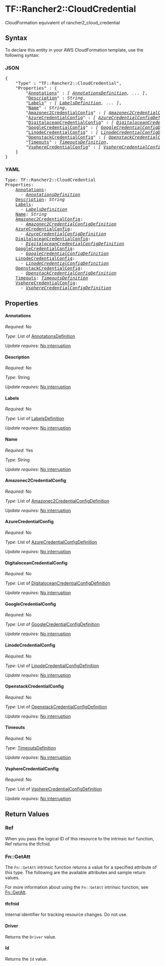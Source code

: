 # TF::Rancher2::CloudCredential

CloudFormation equivalent of rancher2_cloud_credential

## Syntax

To declare this entity in your AWS CloudFormation template, use the following syntax:

### JSON

<pre>
{
    "Type" : "TF::Rancher2::CloudCredential",
    "Properties" : {
        "<a href="#annotations" title="Annotations">Annotations</a>" : <i>[ <a href="annotationsdefinition.md">AnnotationsDefinition</a>, ... ]</i>,
        "<a href="#description" title="Description">Description</a>" : <i>String</i>,
        "<a href="#labels" title="Labels">Labels</a>" : <i>[ <a href="labelsdefinition.md">LabelsDefinition</a>, ... ]</i>,
        "<a href="#name" title="Name">Name</a>" : <i>String</i>,
        "<a href="#amazonec2credentialconfig" title="Amazonec2CredentialConfig">Amazonec2CredentialConfig</a>" : <i>[ <a href="amazonec2credentialconfigdefinition.md">Amazonec2CredentialConfigDefinition</a>, ... ]</i>,
        "<a href="#azurecredentialconfig" title="AzureCredentialConfig">AzureCredentialConfig</a>" : <i>[ <a href="azurecredentialconfigdefinition.md">AzureCredentialConfigDefinition</a>, ... ]</i>,
        "<a href="#digitaloceancredentialconfig" title="DigitaloceanCredentialConfig">DigitaloceanCredentialConfig</a>" : <i>[ <a href="digitaloceancredentialconfigdefinition.md">DigitaloceanCredentialConfigDefinition</a>, ... ]</i>,
        "<a href="#googlecredentialconfig" title="GoogleCredentialConfig">GoogleCredentialConfig</a>" : <i>[ <a href="googlecredentialconfigdefinition.md">GoogleCredentialConfigDefinition</a>, ... ]</i>,
        "<a href="#linodecredentialconfig" title="LinodeCredentialConfig">LinodeCredentialConfig</a>" : <i>[ <a href="linodecredentialconfigdefinition.md">LinodeCredentialConfigDefinition</a>, ... ]</i>,
        "<a href="#openstackcredentialconfig" title="OpenstackCredentialConfig">OpenstackCredentialConfig</a>" : <i>[ <a href="openstackcredentialconfigdefinition.md">OpenstackCredentialConfigDefinition</a>, ... ]</i>,
        "<a href="#timeouts" title="Timeouts">Timeouts</a>" : <i><a href="timeoutsdefinition.md">TimeoutsDefinition</a></i>,
        "<a href="#vspherecredentialconfig" title="VsphereCredentialConfig">VsphereCredentialConfig</a>" : <i>[ <a href="vspherecredentialconfigdefinition.md">VsphereCredentialConfigDefinition</a>, ... ]</i>
    }
}
</pre>

### YAML

<pre>
Type: TF::Rancher2::CloudCredential
Properties:
    <a href="#annotations" title="Annotations">Annotations</a>: <i>
      - <a href="annotationsdefinition.md">AnnotationsDefinition</a></i>
    <a href="#description" title="Description">Description</a>: <i>String</i>
    <a href="#labels" title="Labels">Labels</a>: <i>
      - <a href="labelsdefinition.md">LabelsDefinition</a></i>
    <a href="#name" title="Name">Name</a>: <i>String</i>
    <a href="#amazonec2credentialconfig" title="Amazonec2CredentialConfig">Amazonec2CredentialConfig</a>: <i>
      - <a href="amazonec2credentialconfigdefinition.md">Amazonec2CredentialConfigDefinition</a></i>
    <a href="#azurecredentialconfig" title="AzureCredentialConfig">AzureCredentialConfig</a>: <i>
      - <a href="azurecredentialconfigdefinition.md">AzureCredentialConfigDefinition</a></i>
    <a href="#digitaloceancredentialconfig" title="DigitaloceanCredentialConfig">DigitaloceanCredentialConfig</a>: <i>
      - <a href="digitaloceancredentialconfigdefinition.md">DigitaloceanCredentialConfigDefinition</a></i>
    <a href="#googlecredentialconfig" title="GoogleCredentialConfig">GoogleCredentialConfig</a>: <i>
      - <a href="googlecredentialconfigdefinition.md">GoogleCredentialConfigDefinition</a></i>
    <a href="#linodecredentialconfig" title="LinodeCredentialConfig">LinodeCredentialConfig</a>: <i>
      - <a href="linodecredentialconfigdefinition.md">LinodeCredentialConfigDefinition</a></i>
    <a href="#openstackcredentialconfig" title="OpenstackCredentialConfig">OpenstackCredentialConfig</a>: <i>
      - <a href="openstackcredentialconfigdefinition.md">OpenstackCredentialConfigDefinition</a></i>
    <a href="#timeouts" title="Timeouts">Timeouts</a>: <i><a href="timeoutsdefinition.md">TimeoutsDefinition</a></i>
    <a href="#vspherecredentialconfig" title="VsphereCredentialConfig">VsphereCredentialConfig</a>: <i>
      - <a href="vspherecredentialconfigdefinition.md">VsphereCredentialConfigDefinition</a></i>
</pre>

## Properties

#### Annotations

_Required_: No

_Type_: List of <a href="annotationsdefinition.md">AnnotationsDefinition</a>

_Update requires_: [No interruption](https://docs.aws.amazon.com/AWSCloudFormation/latest/UserGuide/using-cfn-updating-stacks-update-behaviors.html#update-no-interrupt)

#### Description

_Required_: No

_Type_: String

_Update requires_: [No interruption](https://docs.aws.amazon.com/AWSCloudFormation/latest/UserGuide/using-cfn-updating-stacks-update-behaviors.html#update-no-interrupt)

#### Labels

_Required_: No

_Type_: List of <a href="labelsdefinition.md">LabelsDefinition</a>

_Update requires_: [No interruption](https://docs.aws.amazon.com/AWSCloudFormation/latest/UserGuide/using-cfn-updating-stacks-update-behaviors.html#update-no-interrupt)

#### Name

_Required_: Yes

_Type_: String

_Update requires_: [No interruption](https://docs.aws.amazon.com/AWSCloudFormation/latest/UserGuide/using-cfn-updating-stacks-update-behaviors.html#update-no-interrupt)

#### Amazonec2CredentialConfig

_Required_: No

_Type_: List of <a href="amazonec2credentialconfigdefinition.md">Amazonec2CredentialConfigDefinition</a>

_Update requires_: [No interruption](https://docs.aws.amazon.com/AWSCloudFormation/latest/UserGuide/using-cfn-updating-stacks-update-behaviors.html#update-no-interrupt)

#### AzureCredentialConfig

_Required_: No

_Type_: List of <a href="azurecredentialconfigdefinition.md">AzureCredentialConfigDefinition</a>

_Update requires_: [No interruption](https://docs.aws.amazon.com/AWSCloudFormation/latest/UserGuide/using-cfn-updating-stacks-update-behaviors.html#update-no-interrupt)

#### DigitaloceanCredentialConfig

_Required_: No

_Type_: List of <a href="digitaloceancredentialconfigdefinition.md">DigitaloceanCredentialConfigDefinition</a>

_Update requires_: [No interruption](https://docs.aws.amazon.com/AWSCloudFormation/latest/UserGuide/using-cfn-updating-stacks-update-behaviors.html#update-no-interrupt)

#### GoogleCredentialConfig

_Required_: No

_Type_: List of <a href="googlecredentialconfigdefinition.md">GoogleCredentialConfigDefinition</a>

_Update requires_: [No interruption](https://docs.aws.amazon.com/AWSCloudFormation/latest/UserGuide/using-cfn-updating-stacks-update-behaviors.html#update-no-interrupt)

#### LinodeCredentialConfig

_Required_: No

_Type_: List of <a href="linodecredentialconfigdefinition.md">LinodeCredentialConfigDefinition</a>

_Update requires_: [No interruption](https://docs.aws.amazon.com/AWSCloudFormation/latest/UserGuide/using-cfn-updating-stacks-update-behaviors.html#update-no-interrupt)

#### OpenstackCredentialConfig

_Required_: No

_Type_: List of <a href="openstackcredentialconfigdefinition.md">OpenstackCredentialConfigDefinition</a>

_Update requires_: [No interruption](https://docs.aws.amazon.com/AWSCloudFormation/latest/UserGuide/using-cfn-updating-stacks-update-behaviors.html#update-no-interrupt)

#### Timeouts

_Required_: No

_Type_: <a href="timeoutsdefinition.md">TimeoutsDefinition</a>

_Update requires_: [No interruption](https://docs.aws.amazon.com/AWSCloudFormation/latest/UserGuide/using-cfn-updating-stacks-update-behaviors.html#update-no-interrupt)

#### VsphereCredentialConfig

_Required_: No

_Type_: List of <a href="vspherecredentialconfigdefinition.md">VsphereCredentialConfigDefinition</a>

_Update requires_: [No interruption](https://docs.aws.amazon.com/AWSCloudFormation/latest/UserGuide/using-cfn-updating-stacks-update-behaviors.html#update-no-interrupt)

## Return Values

### Ref

When you pass the logical ID of this resource to the intrinsic `Ref` function, Ref returns the tfcfnid.

### Fn::GetAtt

The `Fn::GetAtt` intrinsic function returns a value for a specified attribute of this type. The following are the available attributes and sample return values.

For more information about using the `Fn::GetAtt` intrinsic function, see [Fn::GetAtt](https://docs.aws.amazon.com/AWSCloudFormation/latest/UserGuide/intrinsic-function-reference-getatt.html).

#### tfcfnid

Internal identifier for tracking resource changes. Do not use.

#### Driver

Returns the <code>Driver</code> value.

#### Id

Returns the <code>Id</code> value.

